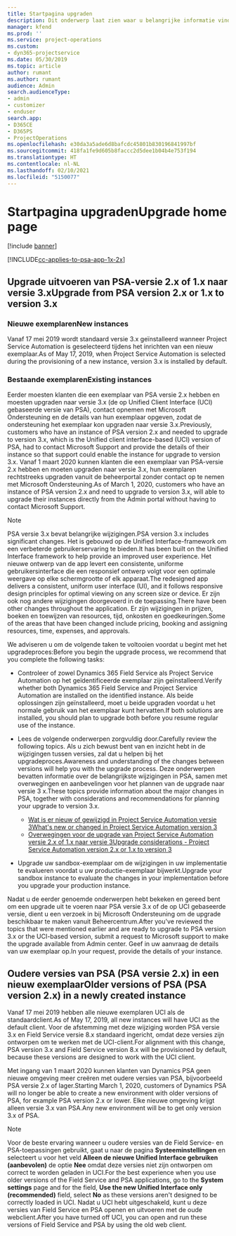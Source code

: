 ```yaml
---
title: Startpagina upgraden
description: Dit onderwerp laat zien waar u belangrijke informatie vindt over de nieuwe en gewijzigde functies in Dynamics 365 Project Service Automation en het proces voor het upgraden naar de nieuwste versie.
manager: kfend
ms.prod: ''
ms.service: project-operations
ms.custom:
- dyn365-projectservice
ms.date: 05/30/2019
ms.topic: article
author: rumant
ms.author: rumant
audience: Admin
search.audienceType:
- admin
- customizer
- enduser
search.app:
- D365CE
- D365PS
- ProjectOperations
ms.openlocfilehash: e30da3a5ade6d8bafcdc45801b830196841997bf
ms.sourcegitcommit: 418fa1fe9d605b8faccc2d5dee1b04b4e753f194
ms.translationtype: HT
ms.contentlocale: nl-NL
ms.lasthandoff: 02/10/2021
ms.locfileid: "5150077"
---
```

# <a name="upgrade-home-page"></a><span data-ttu-id="ae198-103">Startpagina upgraden</span><span class="sxs-lookup"><span data-stu-id="ae198-103">Upgrade home page</span></span>

[!include [banner](../includes/psa-now-project-operations.md)]

[!INCLUDE[cc-applies-to-psa-app-1x-2x](../includes/cc-applies-to-psa-app-1x-2x.md)]

## <a name="upgrade-from-psa-version-2x-or-1x-to-version-3x"></a><span data-ttu-id="ae198-104">Upgrade uitvoeren van PSA-versie 2.x of 1.x naar versie 3.x</span><span class="sxs-lookup"><span data-stu-id="ae198-104">Upgrade from PSA version 2.x or 1.x to version 3.x</span></span>

### <a name="new-instances"></a><span data-ttu-id="ae198-105">Nieuwe exemplaren</span><span class="sxs-lookup"><span data-stu-id="ae198-105">New instances</span></span>

<span data-ttu-id="ae198-106">Vanaf 17 mei 2019 wordt standaard versie 3.x geïnstalleerd wanneer Project Service Automation is geselecteerd tijdens het inrichten van een nieuw exemplaar.</span><span class="sxs-lookup"><span data-stu-id="ae198-106">As of May 17, 2019, when Project Service Automation is selected during the provisioning of a new instance, version 3.x is installed by default.</span></span>

### <a name="existing-instances"></a><span data-ttu-id="ae198-107">Bestaande exemplaren</span><span class="sxs-lookup"><span data-stu-id="ae198-107">Existing instances</span></span>

<span data-ttu-id="ae198-108">Eerder moesten klanten die een exemplaar van PSA versie 2.x hebben en moesten upgraden naar versie 3.x (de op Unified Client Interface (UCI) gebaseerde versie van PSA), contact opnemen met Microsoft Ondersteuning en de details van hun exemplaar opgeven, zodat de ondersteuning het exemplaar kon upgraden naar versie 3.x.</span><span class="sxs-lookup"><span data-stu-id="ae198-108">Previously, customers who have an instance of PSA version 2.x and needed to upgrade to version 3.x, which is the Unified client interface-based (UCI) version of PSA, had to contact Microsoft Support and provide the details of their instance so that support could enable the instance for upgrade to version 3.x.</span></span> <span data-ttu-id="ae198-109">Vanaf 1 maart 2020 kunnen klanten die een exemplaar van PSA-versie 2.x hebben en moeten upgraden naar versie 3.x, hun exemplaren rechtstreeks upgraden vanuit de beheerportal zonder contact op te nemen met Microsoft Ondersteuning.</span><span class="sxs-lookup"><span data-stu-id="ae198-109">As of March 1, 2020, customers who have an instance of PSA version 2.x and need to upgrade to version 3.x, will able to upgrade their instances directly from the Admin portal without having to contact Microsoft Support.</span></span>  

> [!NOTE]
> <span data-ttu-id="ae198-110">PSA versie 3.x bevat belangrijke wijzigingen.</span><span class="sxs-lookup"><span data-stu-id="ae198-110">PSA version 3.x includes significant changes.</span></span> <span data-ttu-id="ae198-111">Het is gebouwd op de Unified Interface-framework om een verbeterde gebruikerservaring te bieden.</span><span class="sxs-lookup"><span data-stu-id="ae198-111">It has been built on the Unified Interface framework to help provide an improved user experience.</span></span> <span data-ttu-id="ae198-112">Het nieuwe ontwerp van de app levert een consistente, uniforme gebruikersinterface die een responsief ontwerp volgt voor een optimale weergave op elke schermgrootte of elk apparaat.</span><span class="sxs-lookup"><span data-stu-id="ae198-112">The redesigned app delivers a consistent, uniform user interface (UI), and it follows responsive design principles for optimal viewing on any screen size or device.</span></span> <span data-ttu-id="ae198-113">Er zijn ook nog andere wijzigingen doorgevoerd in de toepassing.</span><span class="sxs-lookup"><span data-stu-id="ae198-113">There have been other changes throughout the application.</span></span> <span data-ttu-id="ae198-114">Er zijn wijzigingen in prijzen, boeken en toewijzen van resources, tijd, onkosten en goedkeuringen.</span><span class="sxs-lookup"><span data-stu-id="ae198-114">Some of the areas that have been changed include pricing, booking and assigning resources, time, expenses, and approvals.</span></span>

<span data-ttu-id="ae198-115">We adviseren u om de volgende taken te voltooien voordat u begint met het upgradeproces:</span><span class="sxs-lookup"><span data-stu-id="ae198-115">Before you begin the upgrade process, we recommend that you complete the following tasks:</span></span>

- <span data-ttu-id="ae198-116">Controleer of zowel Dynamics 365 Field Service als Project Service Automation op het geïdentificeerde exemplaar zijn geïnstalleerd.</span><span class="sxs-lookup"><span data-stu-id="ae198-116">Verify whether both Dynamics 365 Field Service and Project Service Automation are installed on the identified instance.</span></span> <span data-ttu-id="ae198-117">Als beide oplossingen zijn geïnstalleerd, moet u beide upgraden voordat u het normale gebruik van het exemplaar kunt hervatten.</span><span class="sxs-lookup"><span data-stu-id="ae198-117">If both solutions are installed, you should plan to upgrade both before you resume regular use of the instance.</span></span>
- <span data-ttu-id="ae198-118">Lees de volgende onderwerpen zorgvuldig door.</span><span class="sxs-lookup"><span data-stu-id="ae198-118">Carefully review the following topics.</span></span> <span data-ttu-id="ae198-119">Als u zich bewust bent van en inzicht hebt in de wijzigingen tussen versies, zal dat u helpen bij het upgradeproces.</span><span class="sxs-lookup"><span data-stu-id="ae198-119">Awareness and understanding of the changes between versions will help you with the upgrade process.</span></span> <span data-ttu-id="ae198-120">Deze onderwerpen bevatten informatie over de belangrijkste wijzigingen in PSA, samen met overwegingen en aanbevelingen voor het plannen van de upgrade naar versie 3 x.</span><span class="sxs-lookup"><span data-stu-id="ae198-120">These topics provide information about the major changes in PSA, together with considerations and recommendations for planning your upgrade to version 3.x.</span></span>

    - [<span data-ttu-id="ae198-121">Wat is er nieuw of gewijzigd in Project Service Automation versie 3</span><span class="sxs-lookup"><span data-stu-id="ae198-121">What's new or changed in Project Service Automation version 3</span></span>](whats-new-changed-v3.md)
    - [<span data-ttu-id="ae198-122">Overwegingen voor de upgrade van Project Service Automation versie 2.x of 1.x naar versie 3</span><span class="sxs-lookup"><span data-stu-id="ae198-122">Upgrade considerations - Project Service Automation version 2.x or 1.x to version 3</span></span>](upgrade-v3.md)

- <span data-ttu-id="ae198-123">Upgrade uw sandbox-exemplaar om de wijzigingen in uw implementatie te evalueren voordat u uw productie-exemplaar bijwerkt.</span><span class="sxs-lookup"><span data-stu-id="ae198-123">Upgrade your sandbox instance to evaluate the changes in your implementation before you upgrade your production instance.</span></span>

<span data-ttu-id="ae198-124">Nadat u de eerder genoemde onderwerpen hebt bekeken en gereed bent om een upgrade uit te voeren naar PSA versie 3.x of de op UCI gebaseerde versie, dient u een verzoek in bij Microsoft Ondersteuning om de upgrade beschikbaar te maken vanuit Beheercentrum.</span><span class="sxs-lookup"><span data-stu-id="ae198-124">After you've reviewed the topics that were mentioned earlier and are ready to upgrade to PSA version 3.x or the UCI-based version, submit a request to Microsoft support to make the upgrade available from Admin center.</span></span> <span data-ttu-id="ae198-125">Geef in uw aanvraag de details van uw exemplaar op.</span><span class="sxs-lookup"><span data-stu-id="ae198-125">In your request, provide the details of your instance.</span></span>

## <a name="older-versions-of-psa-psa-version-2x-in-a-newly-created-instance"></a><span data-ttu-id="ae198-126">Oudere versies van PSA (PSA versie 2.x) in een nieuw exemplaar</span><span class="sxs-lookup"><span data-stu-id="ae198-126">Older versions of PSA (PSA version 2.x) in a newly created instance</span></span>

<span data-ttu-id="ae198-127">Vanaf 17 mei 2019 hebben alle nieuwe exemplaren UCI als de standaardclient.</span><span class="sxs-lookup"><span data-stu-id="ae198-127">As of May 17, 2019, all new instances will have UCI as the default client.</span></span> <span data-ttu-id="ae198-128">Voor de afstemming met deze wijziging worden PSA versie 3.x en Field Service versie 8.x standaard ingericht, omdat deze versies zijn ontworpen om te werken met de UCI-client.</span><span class="sxs-lookup"><span data-stu-id="ae198-128">For alignment with this change, PSA version 3.x and Field Service version 8.x will be provisioned by default, because these versions are designed to work with the UCI client.</span></span>

<span data-ttu-id="ae198-129">Met ingang van 1 maart 2020 kunnen klanten van Dynamics PSA geen nieuwe omgeving meer creëren met oudere versies van PSA, bijvoorbeeld PSA versie 2.x of lager.</span><span class="sxs-lookup"><span data-stu-id="ae198-129">Starting March 1, 2020, customers of Dynamics PSA will no longer be able to create a new environment with older versions of PSA, for example PSA version 2.x or lower.</span></span> <span data-ttu-id="ae198-130">Elke nieuwe omgeving krijgt alleen versie 3.x van PSA.</span><span class="sxs-lookup"><span data-stu-id="ae198-130">Any new environment will be to get only version 3.x of PSA.</span></span>

> [!NOTE]
> <span data-ttu-id="ae198-131">Voor de beste ervaring wanneer u oudere versies van de Field Service- en PSA-toepassingen gebruikt, gaat u naar de pagina **Systeeminstellingen** en selecteert u voor het veld **Alleen de nieuwe Unified Interface gebruiken (aanbevolen)** de optie **Nee** omdat deze versies niet zijn ontworpen om correct te worden geladen in UCI.</span><span class="sxs-lookup"><span data-stu-id="ae198-131">For the best experience when you use older versions of the Field Service and PSA applications, go to the **System settings** page and for the field, **Use the new Unified Interface only (recommended)** field, select **No** as these versions aren't designed to be correctly loaded in UCI.</span></span> <span data-ttu-id="ae198-132">Nadat u UCI hebt uitgeschakeld, kunt u deze versies van Field Service en PSA openen en uitvoeren met de oude webclient.</span><span class="sxs-lookup"><span data-stu-id="ae198-132">After you have turned off UCI, you can open and run these versions of Field Service and PSA by using the old web client.</span></span> 
